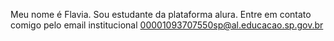 Meu nome é Flavia.
Sou estudante da plataforma alura.
Entre em contato comigo pelo email institucional
00001093707550sp@al.educacao.sp.gov.br

